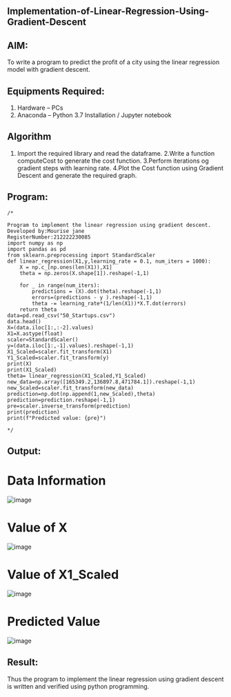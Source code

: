 ## Implementation-of-Linear-Regression-Using-Gradient-Descent
## AIM:
To write a program to predict the profit of a city using the linear regression model with gradient descent.

## Equipments Required:
1. Hardware – PCs
2. Anaconda – Python 3.7 Installation / Jupyter notebook

## Algorithm
1. Import the required library and read the dataframe.
2.Write a function computeCost to generate the cost function.
3.Perform iterations og gradient steps with learning rate.
4.Plot the Cost function using Gradient Descent and generate the required graph.
 
## Program:
```
/*

Program to implement the linear regression using gradient descent.
Developed by:Mourise jane
RegisterNumber:212222230085
import numpy as np
import pandas as pd
from sklearn.preprocessing import StandardScaler
def linear_regression(X1,y,learning_rate = 0.1, num_iters = 1000):
    X = np.c_[np.ones(len(X1)),X1]
    theta = np.zeros(X.shape[1]).reshape(-1,1)
    
    for _ in range(num_iters):
        predictions = (X).dot(theta).reshape(-1,1)
        errors=(predictions - y ).reshape(-1,1)
        theta -= learning_rate*(1/len(X1))*X.T.dot(errors)
    return theta
data=pd.read_csv("50_Startups.csv")
data.head()
X=(data.iloc[1:,:-2].values)
X1=X.astype(float)
scaler=StandardScaler()
y=(data.iloc[1:,-1].values).reshape(-1,1)
X1_Scaled=scaler.fit_transform(X1)
Y1_Scaled=scaler.fit_transform(y)
print(X)
print(X1_Scaled)
theta= linear_regression(X1_Scaled,Y1_Scaled)
new_data=np.array([165349.2,136897.8,471784.1]).reshape(-1,1)
new_Scaled=scaler.fit_transform(new_data)
prediction=np.dot(np.append(1,new_Scaled),theta)
prediction=prediction.reshape(-1,1)
pre=scaler.inverse_transform(prediction)
print(prediction)
print(f"Predicted value: {pre}")

*/
```


## Output:
# Data Information
![image](https://github.com/Daniel-christal/Implementation-of-Linear-Regression-Using-Gradient-Descent/assets/145742847/d0d5b730-4954-4b08-b984-a1882f37db77)
# Value of X
![image](https://github.com/Daniel-christal/Implementation-of-Linear-Regression-Using-Gradient-Descent/assets/145742847/4b9ccc3a-5e3c-4043-a756-c8dd6db026d7)
# Value of X1_Scaled
![image](https://github.com/Daniel-christal/Implementation-of-Linear-Regression-Using-Gradient-Descent/assets/145742847/fc356268-0fad-4b21-82fa-2ef29d8aa034)
# Predicted Value
![image](https://github.com/Daniel-christal/Implementation-of-Linear-Regression-Using-Gradient-Descent/assets/145742847/934e8ad7-c14d-4cbb-a048-680c39fcdbe7)


## Result:
Thus the program to implement the linear regression using gradient descent is written and verified using python programming.
